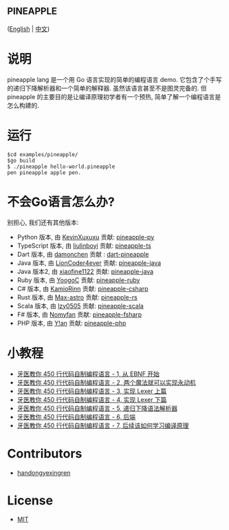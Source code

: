 PINEAPPLE
---------

([English](./README.md) | [中文](./README-zh-CN.md))


# 说明

pineapple lang 是一个用 Go 语言实现的简单的编程语言 demo. 它包含了个手写的递归下降解析器和一个简单的解释器. 虽然该语言甚至不是图灵完备的. 但 pineapple 的主要目的是让编译原理初学者有一个预热, 简单了解一个编程语言是怎么构建的.  


# 运行

```terminal
$cd examples/pineapple/
$go build
$ ./pineapple hello-world.pineapple
pen pineapple apple pen.

```


# 不会Go语言怎么办?

别担心, 我们还有其他版本:  

- Python 版本, 由 [KevinXuxuxu](https://github.com/KevinXuxuxu) 贡献: [pineapple-py](https://github.com/KevinXuxuxu/pineapple-py)
- TypeScript 版本, 由 [liulinboyi](https://github.com/liulinboyi) 贡献: [pineapple-ts](https://github.com/liulinboyi/pineapple-ts)
- Dart 版本, 由 [damonchen](https://github.com/damonchen) 贡献 : [dart-pineapple](https://github.com/damonchen/dart-pineapple)
- Java 版本, 由 [LionCoder4ever](https://github.com/LionCoder4ever) 贡献: [pineapple-java](https://github.com/LionCoder4ever/pineapple-java)
- Java 版本2, 由 [xiaofine1122](https://github.com/xiaofine1122) 贡献: [pineapple-java](https://github.com/xiaofine1122/pineapple-java)
- Ruby 版本, 由 [YoogoC](https://github.com/YoogoC) 贡献: [pineapple-ruby](https://github.com/YoogoC/pineapple-ruby)
- C# 版本, 由 [KamioRinn](https://github.com/KamioRinn) 贡献: [pineapple-csharp](https://github.com/KamioRinn/pineapple-csharp)
- Rust 版本, 由 [Max-astro](https://github.com/Max-astro) 贡献: [pineapple-rs](https://github.com/Max-astro/pineapple-rs)
- Scala 版本, 由 [lzy0505](https://github.com/lzy0505) 贡献: [pineapple-scala](https://github.com/lzy0505/pineapple-scala)
- F# 版本, 由 [Nomyfan](https://github.com/Nomyfan) 贡献: [pineapple-fsharp](https://github.com/Nomyfan/pineapple-fsharp)
- PHP 版本, 由 [Y!an](https://github.com/YianAndCode) 贡献: [pineapple-php](https://github.com/YianAndCode/pineapple-php)

# 小教程

- [牙医教你 450 行代码自制编程语言 - 1, 从 EBNF 开始](https://zhuanlan.zhihu.com/p/341405385)
- [牙医教你 450 行代码自制编程语言 - 2, 两个魔法就可以实现永动机](https://zhuanlan.zhihu.com/p/341532964)
- [牙医教你 450 行代码自制编程语言 - 3, 实现 Lexer 上篇](https://zhuanlan.zhihu.com/p/341840788)
- [牙医教你 450 行代码自制编程语言 - 4, 实现 Lexer 下篇](https://zhuanlan.zhihu.com/p/342036670)
- [牙医教你 450 行代码自制编程语言 - 5, 递归下降语法解析器](https://zhuanlan.zhihu.com/p/342333858)
- [牙医教你 450 行代码自制编程语言 - 6, 后端](https://zhuanlan.zhihu.com/p/342457860)
- [牙医教你 450 行代码自制编程语言 - 7, 后续该如何学习编译原理](https://zhuanlan.zhihu.com/p/342982862)


# Contributors

- [handongyexingren](https://github.com/handongyexingren)

# License

- [MIT](./LICENSE)
